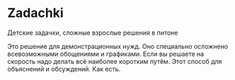 # Zadachki
Детские задачки, сложные взрослые решения в питоне

Это решение для демонстрационных нужд. Оно специально осложнено всевозможными обощениями и графиками. Если вы решаете на скорость надо делать всё наиболее коротким путём. Этот способ для объяснений и обсуждений. Как есть.
